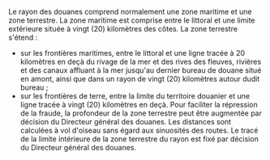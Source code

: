 Le rayon des douanes comprend normalement une zone
maritime et une zone terrestre.
La zone maritime est comprise entre le littoral et une limite extérieure
située à vingt (20) kilomètres des côtes.
La zone terrestre s'étend :
- sur les frontières maritimes, entre le littoral et une ligne tracée à
20 kilomètres en deçà du rivage de la mer et des rives des fleuves,
rivières et des canaux affluant à la mer jusqu'au dernier bureau de
douane situé en amont, ainsi que dans un rayon de vingt (20)
kilomètres autour dudit bureau ;
- sur les frontières de terre, entre la limite du territoire douanier et
une ligne tracée à vingt (20) kilomètres en deçà.
Pour faciliter la répression de la fraude, la profondeur de la zone
terrestre peut être augmentée par décision du Directeur général des
douanes.
Les distances sont calculées à vol d'oiseau sans égard aux sinuosités
des routes.
Le tracé de la limite intérieure de la zone terrestre du rayon est fixé
par décision du Directeur général des douanes.